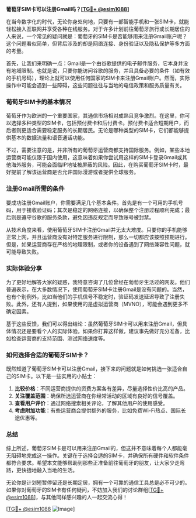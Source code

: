 **葡萄牙SIM卡可以注册Gmail吗？[[TG💪+ @esim1088](https://t.me/s/esim1088)]**

在当今数字化的时代，无论你身处何地，只要有一部智能手机和一张SIM卡，就能轻松接入互联网并享受各种在线服务。对于许多计划前往葡萄牙旅行或长期居住的人来说，一个常见的疑问就是：葡萄牙的SIM卡是否能够用来注册Gmail账户呢？这个问题看似简单，但背后涉及的却是网络连接、身份验证以及隐私保护等多方面的考量。

首先，让我们来明确一点：Gmail是一个由谷歌提供的电子邮件服务，它本身并没有地域限制。也就是说，只要你能访问谷歌的服务，并且具备必要的条件（如有效的手机号码），理论上就可以使用任何国家的SIM卡来注册Gmail账户。然而，实际操作中可能会遇到一些障碍，这些问题往往与当地的电信政策和服务质量有关。

### 葡萄牙SIM卡的基本情况

葡萄牙作为欧洲的一个重要国家，其通信市场相对成熟且竞争激烈。在这里，你可以选择多种类型的SIM卡，包括预付费卡和后付费卡。预付费卡适合短期用户，而后者则更适合需要稳定服务的长期居民。无论是哪种类型的SIM卡，它们都能够提供基本的数据流量和语音通话功能。

不过，需要注意的是，并非所有的葡萄牙运营商都支持国际服务。例如，某些本地运营商可能仅限于国内使用，这意味着如果你尝试用这样的SIM卡登录Gmail或其他海外服务，可能会面临IP地址被屏蔽的风险。因此，在购买葡萄牙SIM卡时，最好提前了解该运营商是否允许国际漫游或者提供全球服务。

### 注册Gmail所需的条件

要成功注册Gmail账户，你需要满足几个基本条件。首先是有一个可用的手机号码，用于接收验证码；其次是稳定的网络连接，以确保整个注册过程顺利完成；最后则是遵守谷歌的服务条款，避免因违反规定而导致账号被封禁。

从技术角度来看，使用葡萄牙SIM卡注册Gmail并无太大难度。只要你的手机能够正常上网，并且运营商没有对特定服务进行限制，那么一切都应该按照预期进行。但是，如果运营商存在严格的地理限制，或者你的设备遇到了网络兼容性问题，就可能导致失败。

### 实际体验分享

为了更好地解答大家的疑惑，我特意咨询了几位曾经在葡萄牙生活过的网友。他们普遍表示，在大多数情况下，使用葡萄牙SIM卡注册Gmail是没有问题的。当然，也有个别例外，比如当他们的手机信号不稳定时，验证码发送延迟导致了注册失败。此外，还有人提到，如果使用的是虚拟运营商（MVNO），可能会遇到更多不确定因素。

基于这些反馈，我们可以得出结论：虽然葡萄牙SIM卡可以用来注册Gmail，但具体情况还是要看个人的实际体验。如果你打算这样做，建议事先做好充分准备，比如检查运营商的支持范围、测试网络速度等。

### 如何选择合适的葡萄牙SIM卡？

既然知道了葡萄牙SIM卡可以注册Gmail，接下来的问题就是如何挑选一张适合自己的SIM卡。以下是一些实用的小贴士：

1. **比较价格**：不同运营商提供的资费方案各有差异，尽量选择性价比高的产品。
2. **关注覆盖范围**：确保所选运营商在你经常活动的区域有良好的信号覆盖。
3. **查看用户评价**：通过网络搜索相关评论，了解其他用户的使用感受。
4. **考虑附加功能**：有些运营商会提供额外的服务，比如免费Wi-Fi热点、国际长途优惠等。

### 总结

综上所述，葡萄牙SIM卡是可以用来注册Gmail的，但这并不意味着每个人都能毫无阻碍地完成这一操作。关键在于选择合适的SIM卡，并确保所有硬件和软件条件都符合要求。希望本文能够帮助到那些正准备前往葡萄牙的朋友，让大家少走弯路，更快捷地融入当地的生活。

无论你是计划短暂停留还是长期定居，拥有一个可靠的通信工具总是必不可少的。如果你对葡萄牙的SIM卡有任何疑问，不妨加入我们的讨论群组[[TG💪+ @esim1088](https://t.me/s/esim1088)]，与其他同样感兴趣的人一起交流心得！

[[TG💪+ @esim1088](https://t.me/s/esim1088) ![Image](https://i.postimg.cc/4NQfJmqS/Snipaste-2025-05-13-00-14-12.png)]